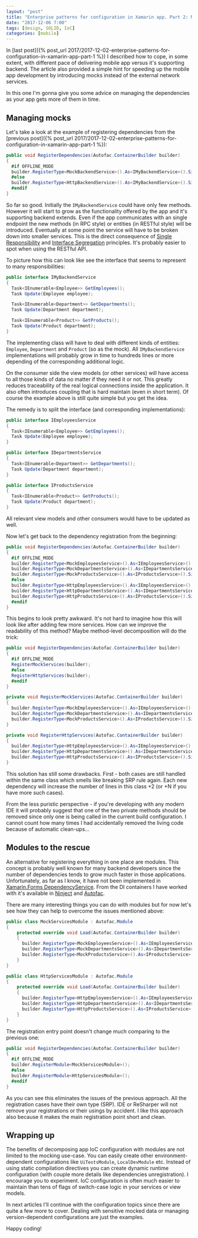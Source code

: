 ```yaml
---
layout: "post"
title: "Enterprise patterns for configuration in Xamarin app. Part 2: Managing dependencies"
date: "2017-12-06 7:00"
tags: [design, SOLID, IoC]
categories: [mobile]
---
```


In [last post]({% post_url 2017/2017-12-02-enterprise-patterns-for-configuration-in-xamarin-app-part-1 %}) I described how to cope, in some extent, with different pace of delivering mobile app versus it's supporting backend. The article also provided a simple hint for speeding up the mobile app development by introducing mocks instead of the external network services.

In this one I'm gonna give you some advice on managing the dependencies as your app gets more of them in time.
<!-- more -->

## Managing mocks

Let's take a look at the example of registering dependencies from the [previous post]({% post_url 2017/2017-12-02-enterprise-patterns-for-configuration-in-xamarin-app-part-1 %}):

```csharp
public void RegisterDependencies(Autofac.ContainerBuilder builder)
{
  #if OFFLINE_MODE
  builder.RegisterType<MockBackendService>().As<IMyBackendService>().SingleInstance();
  #else
  builder.RegisterType<HttpBackendService>().As<IMyBackendService>().SingleInstance();
  #endif
}
```

So far so good. Initially the `IMyBackendService` could have only few methods. However it will start to grow as the functionality offered by the app and it's supporting backend extends. Even if the app communicates with an single endpoint the new methods (in RPC style) or entities (in RESTful style) will be introduced. Eventually at some point the service will have to be broken down into smaller services. This is the direct consequence of [Single Responsibility](https://en.wikipedia.org/wiki/Single_responsibility_principle) and [Interface Segregation](https://en.wikipedia.org/wiki/Interface_segregation_principle) principles. It's probably easier to spot when using the RESTful API.

To picture how this can look like see the interface that seems to represent to many responsibilities:

```csharp
public interface IMyBackendService
{
  Task<IEnumerable<Employee>> GetEmployees();
  Task Update(Employee employee);

  Task<IEnumerable<Department>> GetDepartments();
  Task Update(Department department);

  Task<IEnumerable<Product>> GetProducts();
  Task Update(Product department);
}
```

The implementing class will have to deal with different kinds of entities: `Employee`, `Department` and `Product` (so as the mock). All `IMyBackendService` implementations will probably grow in time to hundreds lines or more depending of the corresponding additional logic.

On the consumer side the view models (or other services) will have access to all those kinds of data no matter if they need it or not. This greatly reduces traceability of the real logical connections inside the application. It also often introduces coupling that is hard maintain (even in short term). Of course the example above is still quite simple but you get the idea.

The remedy is to split the interface (and corresponding implementations):

```csharp
public interface IEmployeesService
{
  Task<IEnumerable<Employee>> GetEmployees();
  Task Update(Employee employee);
}

public interface IDepartmentsService
{
  Task<IEnumerable<Department>> GetDepartments();
  Task Update(Department department);
}

public interface IProductsService
{
  Task<IEnumerable<Product>> GetProducts();
  Task Update(Product department);
}
```

All relevant view models and other consumers would have to be updated as well.

Now let's get back to the dependency registration from the beginning:

```csharp
public void RegisterDependencies(Autofac.ContainerBuilder builder)
{
  #if OFFLINE_MODE
  builder.RegisterType<MockEmployeesService>().As<IEmployeesService>().SingleInstance();
  builder.RegisterType<MockDepartmentsService>().As<IDepartmentsService>().SingleInstance();
  builder.RegisterType<MockProductsService>().As<IProductsService>().SingleInstance();
  #else
  builder.RegisterType<HttpEmployeesService>().As<IEmployeesService>().SingleInstance();
  builder.RegisterType<HttpDepartmentsService>().As<IDepartmentsService>().SingleInstance();
  builder.RegisterType<HttpProductsService>().As<IProductsService>().SingleInstance();
  #endif
}
```

This begins to look pretty awkward. It's not hard to imagine how this will look like after adding few more services. How can we improve the readability of this method? Maybe method-level decomposition will do the trick:

```csharp
public void RegisterDependencies(Autofac.ContainerBuilder builder)
{
  #if OFFLINE_MODE
  RegisterMockServices(builder);
  #else
  RegisterHttpServices(builder);
  #endif
}

private void RegisterMockServices(Autofac.ContainerBuilder builder)
{
  builder.RegisterType<MockEmployeesService>().As<IEmployeesService>().SingleInstance();
  builder.RegisterType<MockDepartmentsService>().As<IDepartmentsService>().SingleInstance();
  builder.RegisterType<MockProductsService>().As<IProductsService>().SingleInstance();
}

private void RegisterHttpServices(Autofac.ContainerBuilder builder)
{
  builder.RegisterType<HttpEmployeesService>().As<IEmployeesService>().SingleInstance();
  builder.RegisterType<HttpDepartmentsService>().As<IDepartmentsService>().SingleInstance();
  builder.RegisterType<HttpProductsService>().As<IProductsService>().SingleInstance();
}
```

This solution has still some drawbacks. First - both cases are still handled within the same class which smells like breaking SRP rule again. Each new dependency will increase the number of lines in this class +2 (or +N if you have more such cases).

From the less puristic perspective - if you're developing with any modern IDE it will probably suggest that one of the two private methods should be removed since only one is being called in the current build configuration. I cannot count how many times I had accidentally removed the living code because of automatic clean-ups...

## Modules to the rescue

An alternative for registering everything in one place are modules. This concept is probably well known for many backend developers since the number of dependencies tends to grow much faster in those applications. Unfortunately, as far as I know, it have not been implemented in [Xamarin.Forms DependencyService](https://developer.xamarin.com/guides/xamarin-forms/application-fundamentals/dependency-service/introduction/). From the DI containers I have worked with it's available in [Ninject](https://github.com/ninject/Ninject/wiki/Modules-and-the-Kernel) and [Autofac](http://autofaccn.readthedocs.io/en/latest/configuration/modules.html).

There are many interesting things you can do with modules but for now let's see how they can help to overcome the issues mentioned above:

```csharp
public class MockServicesModule : Autofac.Module
{
    protected override void Load(Autofac.ContainerBuilder builder)
    {
      builder.RegisterType<MockEmployeesService>().As<IEmployeesService>().SingleInstance();
      builder.RegisterType<MockDepartmentsService>().As<IDepartmentsService>().SingleInstance();
      builder.RegisterType<MockProductsService>().As<IProductsService>().SingleInstance();
    }
}

public class HttpServicesModule : Autofac.Module
{
    protected override void Load(Autofac.ContainerBuilder builder)
    {
      builder.RegisterType<HttpEmployeesService>().As<IEmployeesService>().SingleInstance();
      builder.RegisterType<HttpDepartmentsService>().As<IDepartmentsService>().SingleInstance();
      builder.RegisterType<HttpProductsService>().As<IProductsService>().SingleInstance();
    }
}
```

The registration entry point doesn't change much comparing to the previous one:

```csharp
public void RegisterDependencies(Autofac.ContainerBuilder builder)
{
  #if OFFLINE_MODE
  builder.RegisterModule<MockServicesModule>();
  #else
  builder.RegisterModule<HttpServicesModule>();
  #endif
}
```

As you can see this eliminates the issues of the previous approach. All the registration cases have their own type (SRP). IDE or ReSharper will not remove your registrations or their usings by accident. I like this approach also because it makes the main registration point short and clean.

## Wrapping up

The benefits of decomposing app IoC configuration with modules are not limited to the mocking use-case. You can easily create other environment-dependent configurations like `UiTestsModule`, `LocalDevModule` etc. Instead of using static compilation directives you can create dynamic runtime configuration (with couple more details like dependencies unregistration). I encourage you to experiment. IoC configuration is often much easier to maintain than tens of flags of switch-case logic in your services or view models.

In next articles I'll continue with the configuration topics since there are quite a few more to cover. Dealing with sensitive mocked data or managing version-dependent configurations are just the examples.

Happy coding!
